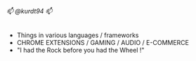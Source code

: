 ###### 📫 @kurdt94 📫 
- Things in various languages / frameworks  
- CHROME EXTENSIONS / GAMING / AUDIO / E-COMMERCE
- "I had the Rock before you had the Wheel !"  
